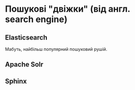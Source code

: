 # Пошукові "двіжки" (від англ. search engine)

## Elasticsearch

Мабуть, найбільш популярний пошуковий рушій.

## Apache Solr

## Sphinx

